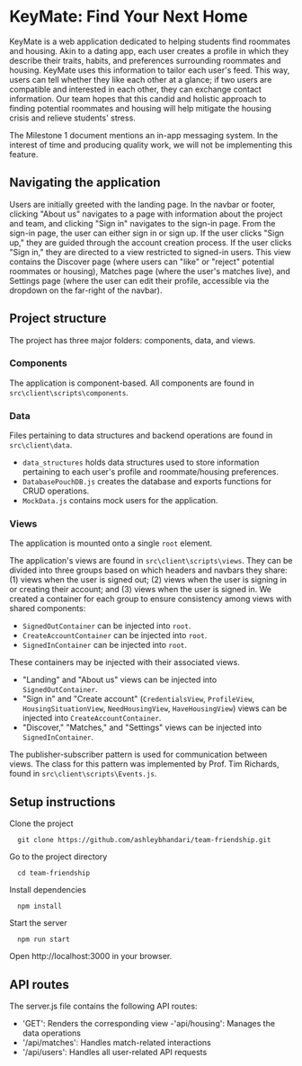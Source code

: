 # KeyMate: Find Your Next Home
KeyMate is a web application dedicated to helping students find roommates and housing. Akin to a dating app, each user creates a profile in which they describe their traits, habits, and preferences surrounding roommates and housing. KeyMate uses this information to tailor each user's feed. This way, users can tell whether they like each other at a glance; if two users are compatible and interested in each other, they can exchange contact information. Our team hopes that this candid and holistic approach to finding potential roommates and housing will help mitigate the housing crisis and relieve students' stress.

The Milestone 1 document mentions an in-app messaging system. In the interest of time and producing quality work, we will not be implementing this feature.

## Navigating the application
Users are initially greeted with the landing page. In the navbar or footer, clicking "About us" navigates to a page with information about the project and team, and clicking "Sign in" navigates to the sign-in page. From the sign-in page, the user can either sign in or sign up. If the user clicks "Sign up," they are guided through the account creation process. If the user clicks "Sign in," they are directed to a view restricted to signed-in users. This view contains the Discover page (where users can "like" or "reject" potential roommates or housing), Matches page (where the user's matches live), and Settings page (where the user can edit their profile, accessible via the dropdown on the far-right of the navbar).

## Project structure
The project has three major folders: components, data, and views.

### Components
The application is component-based. All components are found in `src\client\scripts\components`.

### Data
Files pertaining to data structures and backend operations are found in `src\client\data`.
- `data_structures` holds data structures used to store information pertaining to each user's profile and roommate/housing preferences.
- `DatabasePouchDB.js` creates the database and exports functions for CRUD operations.
- `MockData.js` contains mock users for the application.

### Views
The application is mounted onto a single `root` element.

The application's views are found in `src\client\scripts\views`. They can be divided into three groups based on which headers and navbars they share: (1) views when the user is signed out; (2) views when the user is signing in or creating their account; and (3) views when the user is signed in. We created a container for each group to ensure consistency among views with shared components:

- `SignedOutContainer` can be injected into `root`.
- `CreateAccountContainer` can be injected into `root`.
- `SignedInContainer` can be injected into `root`.

These containers may be injected with their associated views.
- "Landing" and "About us" views can be injected into `SignedOutContainer`.
- "Sign in" and "Create account" (`CredentialsView`, `ProfileView`, `HousingSituationView`, `NeedHousingView`, `HaveHousingView`) views can be injected into `CreateAccountContainer`.
- "Discover," "Matches," and "Settings" views can be injected into `SignedInContainer`.

The publisher-subscriber pattern is used for communication between views. The class for this pattern was implemented by Prof. Tim Richards, found in `src\client\scripts\Events.js`.

## Setup instructions
Clone the project
```
  git clone https://github.com/ashleybhandari/team-friendship.git
```
Go to the project directory
```
  cd team-friendship
```
Install dependencies
```
  npm install
```
Start the server
```
  npm run start
```
Open http://localhost:3000 in your browser.

## API routes
The server.js file contains the following API routes:
- 'GET': Renders the corresponding view
-'api/housing': Manages the data operations
- '/api/matches': Handles match-related interactions
- '/api/users': Handles all user-related API requests
